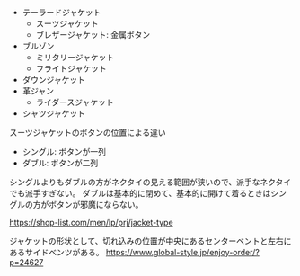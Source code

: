 - テーラードジャケット
  - スーツジャケット
  - ブレザージャケット: 金属ボタン
- ブルゾン
  - ミリタリージャケット
  - フライトジャケット
- ダウンジャケット
- 革ジャン
  - ライダースジャケット
- シャツジャケット

スーツジャケットのボタンの位置による違い

- シングル: ボタンが一列
- ダブル: ボタンが二列

シングルよりもダブルの方がネクタイの見える範囲が狭いので、派手なネクタイでも派手すぎない。
ダブルは基本的に閉めて、基本的に開けて着るときはシングルの方がボタンが邪魔にならない。

https://shop-list.com/men/lp/prj/jacket-type

ジャケットの形状として、切れ込みの位置が中央にあるセンターベントと左右にあるサイドベンツがある。
https://www.global-style.jp/enjoy-order/?p=24627
